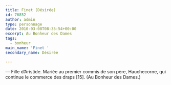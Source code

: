```yaml
---
title: Finet (Désirée)
id: 76852
author: admin
type: personnage
date: 2010-03-08T08:35:54+00:00
excerpt: Au Bonheur des Dames
tags:
  - bonheur
main_name: 'Finet '
secondary_name: Désirée

---
```

— Fille d&rsquo;Aristide. Mariée au premier commis de son père, Hauchecorne, qui continue le commerce des draps [15]. (Au Bonheur des Dames.)